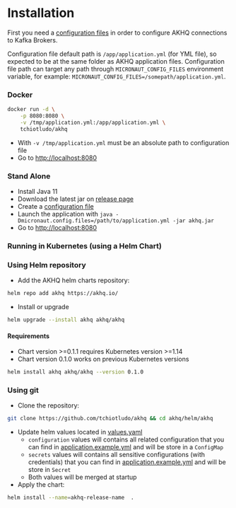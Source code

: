 # Installation

First you need a [configuration files](./configuration/README.md) in order to configure AKHQ connections to Kafka Brokers.

Configuration file default path is `/app/application.yml` (for YML file), so expected to be at the same folder as AKHQ application files. Configuration file path can target any path through `MICRONAUT_CONFIG_FILES` environment variable, for example: `MICRONAUT_CONFIG_FILES=/somepath/application.yml`.

### Docker

```sh
docker run -d \
    -p 8080:8080 \
    -v /tmp/application.yml:/app/application.yml \
    tchiotludo/akhq
```
* With `-v /tmp/application.yml` must be an absolute path to configuration file
* Go to <http://localhost:8080>


### Stand Alone
* Install Java 11
* Download the latest jar on [release page](https://github.com/tchiotludo/akhq/releases)
* Create a [configuration file](./configuration/README.md)
* Launch the application with `java -Dmicronaut.config.files=/path/to/application.yml -jar akhq.jar`
* Go to <http://localhost:8080>


### Running in Kubernetes (using a Helm Chart)

### Using Helm repository

* Add the AKHQ helm charts repository:
```sh
helm repo add akhq https://akhq.io/
```
* Install or upgrade
```sh
helm upgrade --install akhq akhq/akhq
```
#### Requirements

* Chart version >=0.1.1 requires Kubernetes version >=1.14
* Chart version 0.1.0 works on previous Kubernetes versions
```sh
helm install akhq akhq/akhq --version 0.1.0
```

### Using git
* Clone the repository:
```sh
git clone https://github.com/tchiotludo/akhq && cd akhq/helm/akhq
```
* Update helm values located in [values.yaml](https://github.com/tchiotludo/akhq/blob/dev/helm/akhq/values.yaml)
  * `configuration` values will contains all related configuration that you can find in [application.example.yml](https://github.com/tchiotludo/akhq/blob/dev/application.example.yml) and will be store in a `ConfigMap`
  * `secrets` values will contains all sensitive configurations (with credentials) that you can find in [application.example.yml](https://github.com/tchiotludo/akhq/blob/dev/application.example.yml) and will be store in `Secret`
  * Both values will be merged at startup
* Apply the chart:
```sh
helm install --name=akhq-release-name  .
```
